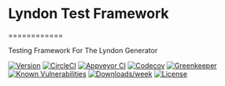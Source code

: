 # Lyndon Test Framework
============

Testing Framework For The Lyndon Generator

[![Version](https://img.shields.io/npm/v/lyndon-test.svg)](https://npmjs.org/package/lyndon-test)
[![CircleCI](https://circleci.com/gh/benchlab/lyndon-test/tree/master.svg?style=svg)](https://circleci.com/gh/benchlab/lyndon-test/tree/master)
[![Appveyor CI](https://ci.appveyor.com/api/projects/status/github/benchlab/lyndon-test/?branch=master&svg=true)](https://ci.appveyor.com/project/benchlab/lyndon-test/branch/master)
[![Codecov](https://codecov.io/gh/benchlab/lyndon-test/branch/master/graph/badge.svg)](https://codecov.io/gh/benchlab/lyndon-test/)
[![Greenkeeper](https://badges.greenkeeper.io/benchlab/lyndon-test.svg)](https://greenkeeper.io/)
[![Known Vulnerabilities](https://snyk.io/test/npm/lyndon-test/badge.svg)](https://snyk.io/test/npm/lyndon-test)
[![Downloads/week](https://img.shields.io/npm/dw/lyndon-test.svg)](https://npmjs.org/package/lyndon-test)
[![License](https://img.shields.io/npm/l/lyndon-test.svg)](https://github.com/benchlab/lyndon-test/blob/master/package.json)
